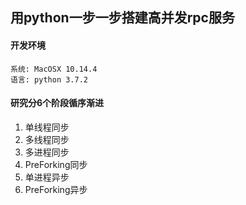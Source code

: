## 用python一步一步搭建高并发rpc服务

#### 开发环境
```
系统: MacOSX 10.14.4
语言: python 3.7.2
```

#### 研究分6个阶段循序渐进
1. 单线程同步
2. 多线程同步
3. 多进程同步
4. PreForking同步
5. 单进程异步
6. PreForking异步